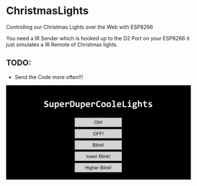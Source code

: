 # ChristmasLights
Controlling our Christmas Lights over the Web with ESP8266

You need a IR Sender which is hooked up to the D2 Port on your ESP8266 it just simulates a IR Remote of Christmas lights.

## TODO:
- Send the Code more often!!!

![Website Screenshot](Website.png)
